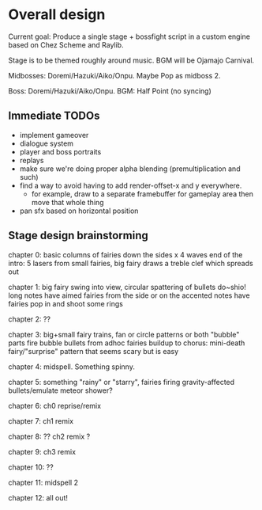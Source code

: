 # Overall design
Current goal: Produce a single stage + bossfight script in a custom engine based on Chez
Scheme and Raylib.

Stage is to be themed roughly around music. BGM will be Ojamajo Carnival.

Midbosses: Doremi/Hazuki/Aiko/Onpu. Maybe Pop as midboss 2.

Boss: Doremi/Hazuki/Aiko/Onpu. BGM: Half Point (no syncing)

## Immediate TODOs
* implement gameover
* dialogue system
* player and boss portraits
* replays
* make sure we're doing proper alpha blending (premultiplication and such)
* find a way to avoid having to add render-offset-x and y everywhere.
  * for example, draw to a separate framebuffer for gameplay area then move that whole thing
* pan sfx based on horizontal position

## Stage design brainstorming

chapter 0: basic columns of fairies down the sides x 4 waves
end of the intro: 5 lasers from small fairies,
big fairy draws a treble clef which spreads out

chapter 1:
big fairy swing into view, circular spattering of bullets
do~shio! long notes have aimed fairies from the side
or on the accented notes have fairies pop in and shoot some rings

chapter 2:
??

chapter 3:
big+small fairy trains, fan or circle patterns or both
"bubble" parts fire bubble bullets from adhoc fairies
buildup to chorus: mini-death fairy/"surprise" pattern that seems scary but is easy

chapter 4: midspell. Something spinny.

chapter 5: something "rainy" or "starry", fairies firing gravity-affected bullets/emulate
meteor shower?

chapter 6: ch0 reprise/remix

chapter 7: ch1 remix

chapter 8: ?? ch2 remix ?

chapter 9: ch3 remix

chapter 10: ??

chapter 11: midspell 2

chapter 12: all out!
